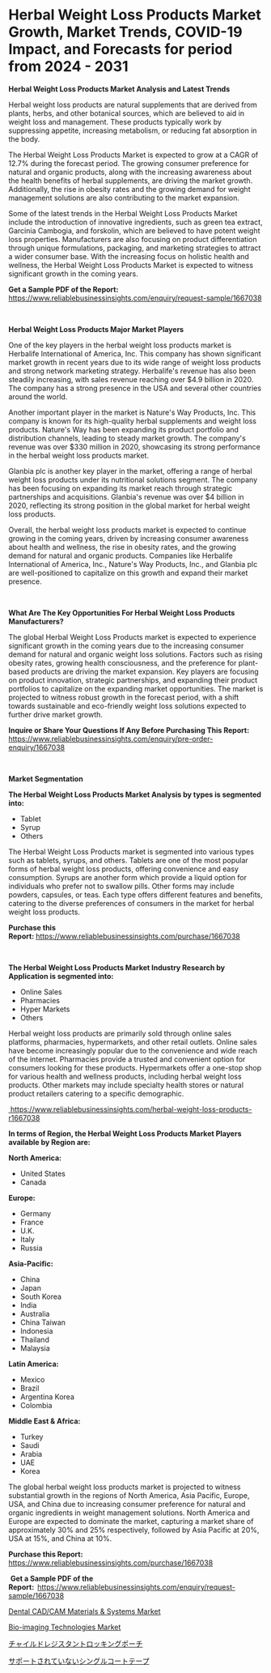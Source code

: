 <p><h1>Herbal Weight Loss Products Market Growth, Market Trends, COVID-19 Impact, and Forecasts for period from 2024 - 2031</h1></p><p><strong>Herbal Weight Loss Products Market Analysis and Latest Trends</strong></p>
<p><p>Herbal weight loss products are natural supplements that are derived from plants, herbs, and other botanical sources, which are believed to aid in weight loss and management. These products typically work by suppressing appetite, increasing metabolism, or reducing fat absorption in the body.</p><p>The Herbal Weight Loss Products Market is expected to grow at a CAGR of 12.7% during the forecast period. The growing consumer preference for natural and organic products, along with the increasing awareness about the health benefits of herbal supplements, are driving the market growth. Additionally, the rise in obesity rates and the growing demand for weight management solutions are also contributing to the market expansion.</p><p>Some of the latest trends in the Herbal Weight Loss Products Market include the introduction of innovative ingredients, such as green tea extract, Garcinia Cambogia, and forskolin, which are believed to have potent weight loss properties. Manufacturers are also focusing on product differentiation through unique formulations, packaging, and marketing strategies to attract a wider consumer base. With the increasing focus on holistic health and wellness, the Herbal Weight Loss Products Market is expected to witness significant growth in the coming years.</p></p>
<p><strong>Get a Sample PDF of the Report:&nbsp;</strong> <a href="https://www.reliablebusinessinsights.com/enquiry/request-sample/1667038">https://www.reliablebusinessinsights.com/enquiry/request-sample/1667038</a></p>
<p>&nbsp;</p>
<p><strong>Herbal Weight Loss Products Major Market Players</strong></p>
<p><p>One of the key players in the herbal weight loss products market is Herbalife International of America, Inc. This company has shown significant market growth in recent years due to its wide range of weight loss products and strong network marketing strategy. Herbalife's revenue has also been steadily increasing, with sales revenue reaching over $4.9 billion in 2020. The company has a strong presence in the USA and several other countries around the world.</p><p>Another important player in the market is Nature's Way Products, Inc. This company is known for its high-quality herbal supplements and weight loss products. Nature's Way has been expanding its product portfolio and distribution channels, leading to steady market growth. The company's revenue was over $330 million in 2020, showcasing its strong performance in the herbal weight loss products market.</p><p>Glanbia plc is another key player in the market, offering a range of herbal weight loss products under its nutritional solutions segment. The company has been focusing on expanding its market reach through strategic partnerships and acquisitions. Glanbia's revenue was over $4 billion in 2020, reflecting its strong position in the global market for herbal weight loss products.</p><p>Overall, the herbal weight loss products market is expected to continue growing in the coming years, driven by increasing consumer awareness about health and wellness, the rise in obesity rates, and the growing demand for natural and organic products. Companies like Herbalife International of America, Inc., Nature's Way Products, Inc., and Glanbia plc are well-positioned to capitalize on this growth and expand their market presence.</p></p>
<p>&nbsp;</p>
<p><strong>What Are The Key Opportunities For Herbal Weight Loss Products Manufacturers?</strong></p>
<p><p>The global Herbal Weight Loss Products market is expected to experience significant growth in the coming years due to the increasing consumer demand for natural and organic weight loss solutions. Factors such as rising obesity rates, growing health consciousness, and the preference for plant-based products are driving the market expansion. Key players are focusing on product innovation, strategic partnerships, and expanding their product portfolios to capitalize on the expanding market opportunities. The market is projected to witness robust growth in the forecast period, with a shift towards sustainable and eco-friendly weight loss solutions expected to further drive market growth.</p></p>
<p><strong>Inquire or Share Your Questions If Any Before Purchasing This Report:</strong> <a href="https://www.reliablebusinessinsights.com/enquiry/pre-order-enquiry/1667038">https://www.reliablebusinessinsights.com/enquiry/pre-order-enquiry/1667038</a></p>
<p>&nbsp;</p>
<p><strong>Market Segmentation</strong></p>
<p><strong>The Herbal Weight Loss Products Market Analysis by types is segmented into:</strong></p>
<p><ul><li>Tablet</li><li>Syrup</li><li>Others</li></ul></p>
<p><p>The Herbal Weight Loss Products market is segmented into various types such as tablets, syrups, and others. Tablets are one of the most popular forms of herbal weight loss products, offering convenience and easy consumption. Syrups are another form which provide a liquid option for individuals who prefer not to swallow pills. Other forms may include powders, capsules, or teas. Each type offers different features and benefits, catering to the diverse preferences of consumers in the market for herbal weight loss products.</p></p>
<p><strong>Purchase this Report:&nbsp;</strong><a href="https://www.reliablebusinessinsights.com/purchase/1667038">https://www.reliablebusinessinsights.com/purchase/1667038</a></p>
<p>&nbsp;</p>
<p><strong>The Herbal Weight Loss Products Market Industry Research by Application is segmented into:</strong></p>
<p><ul><li>Online Sales</li><li>Pharmacies</li><li>Hyper Markets</li><li>Others</li></ul></p>
<p><p>Herbal weight loss products are primarily sold through online sales platforms, pharmacies, hypermarkets, and other retail outlets. Online sales have become increasingly popular due to the convenience and wide reach of the internet. Pharmacies provide a trusted and convenient option for consumers looking for these products. Hypermarkets offer a one-stop shop for various health and wellness products, including herbal weight loss products. Other markets may include specialty health stores or natural product retailers catering to a specific demographic.</p></p>
<p><a href="https://www.reliablebusinessinsights.com/herbal-weight-loss-products-r1667038">&nbsp;https://www.reliablebusinessinsights.com/herbal-weight-loss-products-r1667038</a></p>
<p><strong>In terms of Region, the Herbal Weight Loss Products Market Players available by Region are:</strong></p>
<p>
    <p> <strong> North America: </strong>
        <ul>
            <li>United States</li>
            <li>Canada</li>
        </ul>
        </p> 
    <p> <strong> Europe: </strong>
        <ul>
            <li>Germany</li>
            <li>France</li>
            <li>U.K.</li>
            <li>Italy</li>
            <li>Russia</li>
        </ul>
        </p> 
    <p> <strong> Asia-Pacific: </strong>
        <ul>
            <li>China</li>
            <li>Japan</li>
            <li>South Korea</li>
            <li>India</li>
            <li>Australia</li>
            <li>China Taiwan</li>
            <li>Indonesia</li>
            <li>Thailand</li>
            <li>Malaysia</li>
        </ul>
        </p> 
    <p> <strong> Latin America: </strong>
        <ul>
            <li>Mexico</li>
            <li>Brazil</li>
            <li>Argentina Korea</li>
            <li>Colombia</li>
        </ul>
        </p> 
    <p> <strong> Middle East & Africa: </strong>
        <ul>
            <li>Turkey</li>
            <li>Saudi</li>
            <li>Arabia</li>
            <li>UAE</li>
            <li>Korea</li>
        </ul>
    </p>
    </p>
<p><p>The global herbal weight loss products market is projected to witness substantial growth in the regions of North America, Asia Pacific, Europe, USA, and China due to increasing consumer preference for natural and organic ingredients in weight management solutions. North America and Europe are expected to dominate the market, capturing a market share of approximately 30% and 25% respectively, followed by Asia Pacific at 20%, USA at 15%, and China at 10%.</p></p>
<p><strong>Purchase this Report: </strong><a href="https://www.reliablebusinessinsights.com/purchase/1667038">https://www.reliablebusinessinsights.com/purchase/1667038</a></p>
<p>&nbsp;<strong>Get a Sample PDF of the Report:&nbsp;&nbsp;</strong><a href="https://www.reliablebusinessinsights.com/enquiry/request-sample/1667038">https://www.reliablebusinessinsights.com/enquiry/request-sample/1667038</a></p>
<p><strong></strong></p>
<p><p><a href="https://github.com/angeliabkratze/Market-Research-Report-List-1/blob/main/dental-cadcam-materials-systems-market.md">Dental CAD/CAM Materials & Systems Market</a></p><p><a href="https://github.com/Angelnienowdseej3e45z3p8c/Market-Research-Report-List-3/blob/main/bio-imaging-technologies-market.md">Bio-imaging Technologies Market</a></p><p><a href="https://github.com/JoanaNitzsche/Market-Research-Report-List-1/blob/main/4639381171911.md">チャイルドレジスタントロッキングポーチ</a></p><p><a href="https://github.com/KaliMetz2023/Market-Research-Report-List-1/blob/main/4800964171912.md">サポートされていないシングルコートテープ</a></p></p>